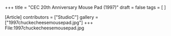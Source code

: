 +++
title = "CEC 20th Anniversary Mouse Pad (1997)"
draft = false
tags = [ ]

[Article]
contributors = ["StudioC"]
gallery = ["1997chuckecheesemousepad.jpg"]
+++
<gallery>
File:1997chuckecheesemousepad.jpg
</gallery>